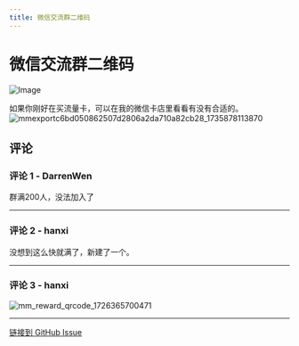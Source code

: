 ```yaml
---
title: 微信交流群二维码
---
```


# 微信交流群二维码

![Image](https://gproxy.hanxi.cc/proxy/user-attachments/assets/d92cc880-d7f5-4d53-bfb0-e9c5b1b99f66)

如果你刚好在买流量卡，可以在我的微信卡店里看看有没有合适的。
![mmexportc6bd050862507d2806a2da710a82cb28_1735878113870](https://gproxy.hanxi.cc/proxy/user-attachments/assets/ca5a86e0-f753-42d3-8dcb-8583d50d64aa)


## 评论


### 评论 1 - DarrenWen

群满200人，没法加入了

---

### 评论 2 - hanxi

没想到这么快就满了，新建了一个。

---

### 评论 3 - hanxi

![mm_reward_qrcode_1726365700471](https://gproxy.hanxi.cc/proxy/user-attachments/assets/7863e361-7e61-48a7-bd71-8f8f609f11b4)


---
[链接到 GitHub Issue](https://github.com/hanxi/xiaomusic/issues/86)

